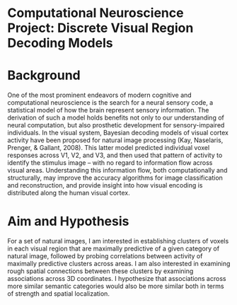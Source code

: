 
# Computational Neuroscience Project: Discrete Visual Region Decoding Models

# Background
One of the most prominent endeavors of modern cognitive and computational neuroscience is the search for a neural sensory code, a statistical model of how the brain represent sensory information. The derivation of such a model holds benefits not only to our understanding of neural computation, but also prosthetic development for sensory-impaired individuals. In the visual system, Bayesian decoding models of visual cortex activity have been proposed for natural image processing (Kay, Naselaris, Prenger, & Gallant, 2008). This latter model predicted individual voxel responses across V1, V2, and V3, and then used that pattern of activity to identify the stimulus image – with no regard to information flow across visual areas. Understanding this information flow, both computationally and structurally, may improve the accuracy algorithms for image classification and reconstruction, and provide insight into how visual encoding is distributed along the human visual cortex.

# Aim and Hypothesis

For a set of natural images, I am interested in establishing clusters of voxels in each visual region that are maximally predictive of a given category of natural image, followed by probing correlations between activity of maximally predictive clusters across areas. I am also interested in examining rough spatial connections between these clusters by examining associations across 3D coordinates. I hypothesize that associations across more similar semantic categories would also be more similar both in terms of strength and spatial localization.

